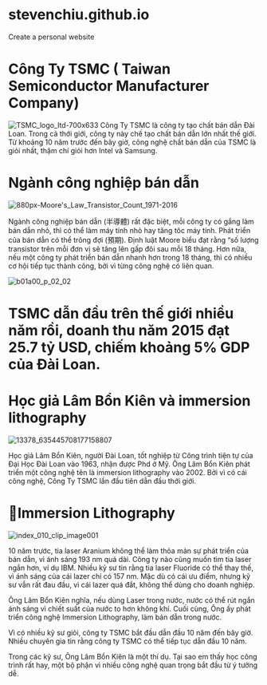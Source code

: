 # stevenchiu.github.io
Create a personal website

# Công Ty TSMC ( Taiwan Semiconductor Manufacturer Company)
![TSMC_logo_ltd-700x633](https://i.imgur.com/ntJOck9.png)
Công Ty TSMC là công ty tạo chất bán dẫn Đài Loan. Trong cả thới giới, công ty này chế tạo chất bán dẫn lớn nhất thế giới.
Từ khoảng 10 năm trước đến bây giờ, công nghệ chất bán dẫn của TSMC là giỏi nhất, thậm chí giỏi hơn Intel và Samsung. 

# Ngành công nghiệp bán dẫn

![880px-Moore's_Law_Transistor_Count_1971-2016](https://i.imgur.com/M1kshG6.png)

Ngành công nghiệp bán dẫn (半導體) rất đặc biệt, mỗi công ty có gắng làm bán dẫn nhỏ, thì có thể làm máy tính nhỏ hay tăng tôc máy tính. Phát triển của bán dẫn có thể trông đợi (預期). Định luật Moore biểu đạt rằng “số lượng transistor trên mỗi đơn vị  sẽ tăng lên gấp đôi sau mỗi 18 tháng. Hơn nữa, nếu một công ty phát triển bán dẫn nhanh hơn trong 18 tháng, thì có nhiều cơ hội tiếp tục thành công, bởi vì từng công nghệ có liên quan.

![b01a00_p_02_02](https://i.imgur.com/5TGwlhh.jpg)

# TSMC dẫn đầu trên thế giới nhiều năm rồi, doanh thu năm 2015 đạt 25.7 tỷ USD, chiếm khoảng 5% GDP của Đài Loan.

# Học giả Lâm Bổn Kiên và immersion lithography

![13378_635445708177158807](http://www.lungteng.com.tw/LungTengNet/HtmlEpaper/Scientific/source/10/index_010_clip_image001.jpg)

Học giả Lâm Bổn Kiên, người Đài Loan, tốt nghiệp từ Công trình tiện tự của Đại Học Đài Loan vào 1963, nhận được Phd ở Mỹ.
Ông Lâm Bổn Kiên phát triển một công nghệ tên là immersion lithography vào 2002. Bởi vì có cái công nghệ, Công Ty TSMC lần đầu tiên dẫn đầu thới giới.

# Immersion Lithography

![index_010_clip_image001](https://i.imgur.com/VmZ5t6w.jpg)

10 năm trước, tia laser Aranium không thể làm thỏa mản sự phát triển của bán dẫn, vì ánh sáng 193 nm quá dài. Công ty nào cũng muốn tìm tia laser ngắn hơn, ví dụ IBM. Nhiều kỷ sư tin rằng tia laser Fluoride có thể thay thế, vì ánh sáng của cái lazer chỉ có 157 nm. Mặc dù có cái ưu điểm, nhưng kỹ sư vẫn rất đau đầu, vì cái lazer quá đắt, không thể dùng cho doanh nghiệp. 

Ông Lâm Bổn Kiên nghĩa, nếu dùng Laser trong nước, nước có thể rút ngắn ánh sáng vì chiết suất của nước to hơn không khí. Cuối cùng, Ông ấy phát triển công nghệ Immersion Lithography, làm bán dẫn trong nước. 

Vì có nhiều kỹ sư giỏi, công ty TSMC bắt đầu dẫn đầu 10 năm đến bây giờ. Nhiều chuyên gia tin rằng công ty TSMC có thể tiếp tục dẫn đầu 10 năm.

Trong các kỹ sư, Ông Lâm Bổn Kiên là một thí dụ. Tại sao em thấy học công trình rất hay, một bộ phận vì nhiều công nghệ quan trọng  bắt đầu từ ý tưởng dễ.  
